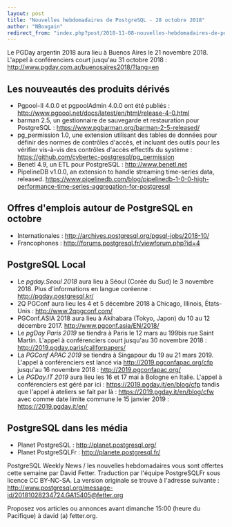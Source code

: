 ```yaml
---
layout: post
title: "Nouvelles hebdomadaires de PostgreSQL - 28 octobre 2018"
author: "NBougain"
redirect_from: "index.php?post/2018-11-08-nouvelles-hebdomadaires-de-postgresql-28-octobre-2018 "
---
```



<p>Le PGDay argentin 2018 aura lieu &agrave; Buenos Aires le 21 novembre 2018. L'appel &agrave; conf&eacute;renciers court jusqu'au 31 octobre 2018&nbsp;: <a target="_blank" href="http://www.pgday.com.ar/buenosaires2018/?lang=en">http://www.pgday.com.ar/buenosaires2018/?lang=en</a></p>

<h2>Les nouveaut&eacute;s des produits d&eacute;riv&eacute;s</h2>

<ul>

<li>Pgpool-II 4.0.0 et pgpoolAdmin 4.0.0 ont &eacute;t&eacute; publi&eacute;s&nbsp;: <a target="_blank" href="http://www.pgpool.net/docs/latest/en/html/release-4-0.html">http://www.pgpool.net/docs/latest/en/html/release-4-0.html</a></li>

<li>barman 2.5, un gestionnaire de sauvegarde et restauration pour PostgreSQL&nbsp;: <a target="_blank" href="https://www.pgbarman.org/barman-2-5-released/">https://www.pgbarman.org/barman-2-5-released/</a></li>

<li>pg_permission 1.0, une extension utilisant des tables de donn&eacute;es pour d&eacute;finir des normes de contr&ocirc;les d'acc&egrave;s, et incluant des outils pour les v&eacute;rifier vis-&agrave;-vis des contr&ocirc;les d'acc&egrave;s effectifs du syst&egrave;me&nbsp;: <a target="_blank" href="https://github.com/cybertec-postgresql/pg_permission">https://github.com/cybertec-postgresql/pg_permission</a></li>

<li>Benetl 4.9, un ETL pour PostgreSQL&nbsp;: <a target="_blank" href="http://www.benetl.net">http://www.benetl.net</a></li>

<li>PipelineDB v1.0.0, an extension to handle streaming time-series data, released. <a target="_blank" href="https://www.pipelinedb.com/blog/pipelinedb-1-0-0-high-performance-time-series-aggregation-for-postgresql">https://www.pipelinedb.com/blog/pipelinedb-1-0-0-high-performance-time-series-aggregation-for-postgresql</a></li>

</ul>

<!--more-->


<h2>Offres d'emplois autour de PostgreSQL en octobre</h2>

<ul>

<li>Internationales : <a target="_blank" href="http://archives.postgresql.org/pgsql-jobs/2018-10/">http://archives.postgresql.org/pgsql-jobs/2018-10/</a></li>

<li>Francophones : <a target="_blank" href="http://forums.postgresql.fr/viewforum.php?id=4">http://forums.postgresql.fr/viewforum.php?id=4</a></li>

</ul>

<h2>PostgreSQL Local</h2>

<ul>

<li>Le <em>pgday.Seoul 2018</em> aura lieu &agrave; S&eacute;oul (Cor&eacute;e du Sud) le 3 novembre 2018. Plus d'informations en langue cor&eacute;enne&nbsp;: <a target="_blank" href="http://pgday.postgresql.kr/">http://pgday.postgresql.kr/</a></li>

<li>2Q PGConf aura lieu les 4 et 5 d&eacute;cembre 2018 &agrave; Chicago, Illinois, &Eacute;tats-Unis&nbsp;: <a target="_blank" href="http://www.2qpgconf.com/">http://www.2qpgconf.com/</a></li>

<li>PGConf.ASIA 2018 aura lieu &agrave; Akihabara (Tokyo, Japon) du 10 au 12 d&eacute;cembre 2017. <a target="_blank" href="http://www.pgconf.asia/EN/2018/">http://www.pgconf.asia/EN/2018/</a></li>

<li>Le <em>pgDay Paris 2019</em> se tiendra &agrave; Paris le 12 mars au 199bis rue Saint Martin. L'appel &agrave; conf&eacute;renciers court jusqu'au 30 novembre 2018&nbsp;: <a target="_blank" href="http://2019.pgday.paris/callforpapers/">http://2019.pgday.paris/callforpapers/</a></li>

<li>La <em>PGConf APAC 2019</em> se tiendra &agrave; Singapour du 19 au 21 mars 2019. L'appel &agrave; conf&eacute;renciers est lanc&eacute; via <a target="_blank" href="http://2019.pgconfapac.org/cfp">http://2019.pgconfapac.org/cfp</a> jusqu'au 16 novembre 2018&nbsp;: <a target="_blank" href="http://2019.pgconfapac.org/">http://2019.pgconfapac.org/</a></li>

<li>Le <em>PGDay.IT 2019</em> aura lieu les 16 et 17 mai &agrave; Bologne en Italie. L'appel &agrave; conf&eacute;renciers est g&eacute;r&eacute; par ici&nbsp;: <a target="_blank" href="https://2019.pgday.it/en/blog/cfp">https://2019.pgday.it/en/blog/cfp</a> tandis que l'appel &agrave; ateliers se fait par l&agrave;&nbsp;: <a target="_blank" href="https://2019.pgday.it/en/blog/cfw">https://2019.pgday.it/en/blog/cfw</a> avec comme date limite commune le 15 janvier 2019&nbsp;: <a target="_blank" href="https://2019.pgday.it/en/">https://2019.pgday.it/en/</a></li>

</ul>

<h2>PostgreSQL dans les m&eacute;dia</h2>

<ul>

<li>Planet PostgreSQL : <a target="_blank" href="http://planet.postgresql.org/">http://planet.postgresql.org/</a></li>

<li>Planet PostgreSQLFr : <a target="_blank" href="http://planete.postgresql.fr/">http://planete.postgresql.fr/</a></li>

</ul>

<p>PostgreSQL Weekly News / les nouvelles hebdomadaires vous sont offertes cette semaine par David Fetter. Traduction par l'&eacute;quipe PostgreSQLFr sous licence CC BY-NC-SA. La version originale se trouve &agrave; l'adresse suivante : <a target="_blank" href="http://www.postgresql.org/message-id/20181028234724.GA15405@fetter.org">http://www.postgresql.org/message-id/20181028234724.GA15405@fetter.org</a></p>

<p>Proposez vos articles ou annonces avant dimanche 15:00 (heure du Pacifique) &agrave; david (a) fetter.org.</p>